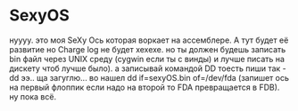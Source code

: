 # SexyOS
нуууу. это моя SeXy Oсь которая воркает на ассемблере.
А тут будет её развитие но Charge log не будет хехехе.
но ты должен будешь записать bin файл через UNIX среду (cygwin если ты с винды) и лучше писать на дискету чтоб лучше было).
а записывай командой DD тоесть пиши так - dd ээ.. ща загуглю... во нашел dd if=sexyOS.bin of=/dev/fda (запишет ось на первый флоппик если надо на второй то FDA превращается в FDB).
ну пока всё.
